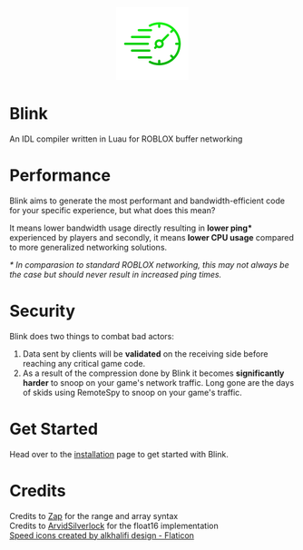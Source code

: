 <div align="center">
  <img src="/assets/deadline_128.png" class="center">
</div>
<h1>Blink</h1>
An IDL compiler written in Luau for ROBLOX buffer networking

# Performance
Blink aims to generate the most performant and bandwidth-efficient code for your specific experience, but what does this mean?  

It means lower bandwidth usage directly resulting in **lower ping\*** experienced by players and secondly, it means **lower CPU usage** compared to more generalized networking solutions.

*\* In comparasion to standard ROBLOX networking, this may not always be the case but should never result in increased ping times.*

# Security
Blink does two things to combat bad actors:
1. Data sent by clients will be **validated** on the receiving side before  reaching any critical game code.
2. As a result of the compression done by Blink it becomes **significantly harder** to snoop on your game's network traffic. Long gone are the days of skids using RemoteSpy to snoop on your game's traffic.

# Get Started
Head over to the [installation](https://github.com/1Axen/Blink/blob/main/docs/Installation.md) page to get started with Blink.

# Credits
Credits to [Zap](https://zap.redblox.dev/) for the range and array syntax  
Credits to [ArvidSilverlock](https://github.com/ArvidSilverlock) for the float16 implementation  
<a href="https://www.flaticon.com/free-icons/speed" title="speed icons">Speed icons created by alkhalifi design - Flaticon</a>
